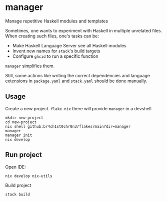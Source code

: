 # manager

Manage repetitive Haskell modules and templates

Sometimes, one wants to experiment with Haskell in multiple unrelated files. When creating such files, one's tasks can be:

- Make Haskell Language Server see all Haskell modules
- Invent new names for `stack`'s build targets
- Configure `ghcid` to run a specific function

`manager` simplifies them.

Still, some actions like writing the correct dependencies and language extensions in `package.yaml` and `stack.yaml` should be done manually.

## Usage

Create a new project. `flake.nix` there will provide `manager` in a devshell

```console
mkdir new-project
cd new-project
nix shell github:br4ch1st0chr0n3/flakes/main?dir=manager
manager
manager init
nix develop
```

## Run project

Open IDE:

  ```sh
  nix develop nix-utils
  ```

Build project

  ```sh
  stack build
  ```
